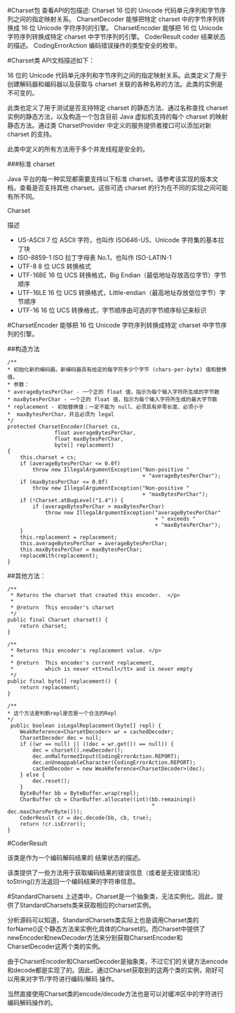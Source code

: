 #Charset包
查看API的包描述:
Charset	16 位的 Unicode 代码单元序列和字节序列之间的指定映射关系。
CharsetDecoder	能够把特定 charset 中的字节序列转换成 16 位 Unicode 字符序列的引擎。
CharsetEncoder	能够把 16 位 Unicode 字符序列转换成特定 charset 中字节序列的引擎。
CoderResult	coder 结果状态的描述。
CodingErrorAction	编码错误操作的类型安全的枚举。

#Charset类
API文档描述如下：
> 
16 位的 Unicode 代码单元序列和字节序列之间的指定映射关系。此类定义了用于创建解码器和编码器以及获取与 charset 关联的各种名称的方法。此类的实例是不可变的。
>
此类也定义了用于测试是否支持特定 charset 的静态方法、通过名称查找 charset 实例的静态方法，以及构造一个包含目前 Java 虚拟机支持的每个 charset 的映射静态方法。通过类 CharsetProvider 中定义的服务提供者接口可以添加对新 charset 的支持。
>
此类中定义的所有方法用于多个并发线程是安全的。 



###标准 charset

Java 平台的每一种实现都需要支持以下标准 charset。请参考该实现的版本文档，查看是否支持其他 charset。这些可选 charset 的行为在不同的实现之间可能有所不同。

Charset

描述

- US-ASCII	7 位 ASCII 字符，也叫作 ISO646-US、Unicode 字符集的基本拉丁块
- ISO-8859-1  	ISO 拉丁字母表 No.1，也叫作 ISO-LATIN-1
- UTF-8	8 位 UCS 转换格式
- UTF-16BE	16 位 UCS 转换格式，Big Endian（最低地址存放高位字节）字节顺序
- UTF-16LE	16 位 UCS 转换格式，Little-endian（最高地址存放低位字节）字节顺序
- UTF-16	16 位 UCS 转换格式，字节顺序由可选的字节顺序标记来标识

#CharsetEncoder
能够把 16 位 Unicode 字符序列转换成特定 charset 中字节序列的引擎。 

##构造方法

	/**
	* 初始化新的编码器。新编码器具有给定的每字符多少个字节 (chars-per-byte) 值和替换值。
	* 参数：
	* averageBytesPerChar - 一个正的 float 值，指示为每个输入字符所生成的字节数
	* maxBytesPerChar - 一个正的 float 值，指示为每个输入字符所生成的最大字节数
	* replacement - 初始替换值；一定不能为 null、必须具有非零长度、必须小于
	*  maxBytesPerChar，并且必须为 legal
	*/
	protected CharsetEncoder(Charset cs,
                   float averageBytesPerChar,
                   float maxBytesPerChar,
                   byte[] replacement)
    {
        this.charset = cs;
        if (averageBytesPerChar <= 0.0f)
            throw new IllegalArgumentException("Non-positive "
                                               + "averageBytesPerChar");
        if (maxBytesPerChar <= 0.0f)
            throw new IllegalArgumentException("Non-positive "
                                               + "maxBytesPerChar");
        if (!Charset.atBugLevel("1.4")) {
            if (averageBytesPerChar > maxBytesPerChar)
                throw new IllegalArgumentException("averageBytesPerChar"
                                                   + " exceeds "
                                                   + "maxBytesPerChar");
        }
        this.replacement = replacement;
        this.averageBytesPerChar = averageBytesPerChar;
        this.maxBytesPerChar = maxBytesPerChar;
        replaceWith(replacement);
    }

##其他方法：
	
	/**
     * Returns the charset that created this encoder.  </p>
     *
     * @return  This encoder's charset
     */
    public final Charset charset() {
        return charset;
    }

	/**
     * Returns this encoder's replacement value. </p>
     *
     * @return  This encoder's current replacement,
     *          which is never <tt>null</tt> and is never empty
     */
    public final byte[] replacement() {
        return replacement;
    }

	/**
	* 这个方法是判断repl是否是一个合法的Repl
	*/
	 public boolean isLegalReplacement(byte[] repl) {
        WeakReference<CharsetDecoder> wr = cachedDecoder;
        CharsetDecoder dec = null;
        if ((wr == null) || ((dec = wr.get()) == null)) {
            dec = charset().newDecoder();
            dec.onMalformedInput(CodingErrorAction.REPORT);
            dec.onUnmappableCharacter(CodingErrorAction.REPORT);
            cachedDecoder = new WeakReference<CharsetDecoder>(dec);
        } else {
            dec.reset();
        }
        ByteBuffer bb = ByteBuffer.wrap(repl);
        CharBuffer cb = CharBuffer.allocate((int)(bb.remaining()
                                                  * dec.maxCharsPerByte()));
        CoderResult cr = dec.decode(bb, cb, true);
        return !cr.isError();
    }
	

#CoderResult

该类是作为一个编码解码结果的  结果状态的描述。

该类提供了一些方法用于获取编码结果的错误信息（或者是无错误情况）
toString()方法返回一个编码结果的字符串信息。


#StandardCharsets
上述类中，Charset是一个抽象类，无法实例化。因此，提供了StandardCharsets类来获取相应的charset实例。

分析源码可以知道，StandardCharsets类实际上也是调用Charset类的forName()这个静态方法来实例化具体的Charset的。而Charset中提供了newEncoder和newDecoder方法来分别获取CharsetEncoder和CharsetDecoder这两个类的实例。

由于CharsetEncoder和CharsetDecoder是抽象类，不过它们的关键方法encode和decode都是实现了的。因此，通过Charset获取到的这两个类的实例，刚好可以用来对字节/字符进行编码/解码  操作。

当然直接使用Charset类的encode/decode方法也是可以对缓冲区中的字符进行编码解码操作的。

	